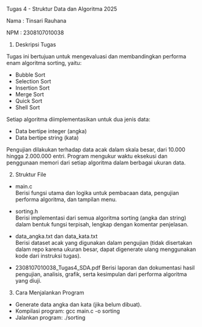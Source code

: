 Tugas 4 - Struktur Data dan Algoritma 2025

Nama : Tinsari Rauhana

NPM : 2308107010038

1. Deskripsi Tugas

Tugas ini bertujuan untuk mengevaluasi dan membandingkan performa enam algoritma sorting, yaitu:

- Bubble Sort
- Selection Sort
- Insertion Sort
- Merge Sort
- Quick Sort
- Shell Sort

Setiap algoritma diimplementasikan untuk dua jenis data:
- Data bertipe integer (angka)
- Data bertipe string (kata)

Pengujian dilakukan terhadap data acak dalam skala besar, dari 10.000 hingga 2.000.000 entri. Program mengukur waktu eksekusi dan penggunaan memori dari setiap algoritma dalam berbagai ukuran data.

2. Struktur File

- main.c  
  Berisi fungsi utama dan logika untuk pembacaan data, pengujian performa algoritma, dan tampilan menu.

- sorting.h  
  Berisi implementasi dari semua algoritma sorting (angka dan string) dalam bentuk fungsi terpisah, lengkap dengan komentar penjelasan.

- data_angka.txt dan data_kata.txt  
  Berisi dataset acak yang digunakan dalam pengujian (tidak disertakan dalam repo karena ukuran besar, dapat digenerate ulang menggunakan kode dari instruksi tugas).

- 2308107010038_Tugas4_SDA.pdf
  Berisi laporan dan dokumentasi hasil pengujian, analisis, grafik, serta kesimpulan dari performa algoritma yang diuji.

3. Cara Menjalankan Program

- Generate data angka dan kata (jika belum dibuat).
- Kompilasi program:
   gcc main.c -o sorting
- Jalankan program:
./sorting
